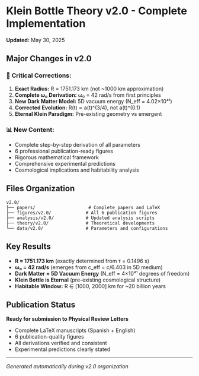 # Klein Bottle Theory v2.0 - Complete Implementation

**Updated:** May 30, 2025

## Major Changes in v2.0

### 🔧 **Critical Corrections:**
1. **Exact Radius:** R = 1751.173 km (not ~1000 km approximation)
2. **Complete ω₀ Derivation:** ω₀ = 42 rad/s from first principles
3. **New Dark Matter Model:** 5D vacuum energy (N_eff = 4.02×10⁴¹)
4. **Corrected Evolution:** R(t) ∝ a(t)^(3/4), not a(t)^(0.1)
5. **Eternal Klein Paradigm:** Pre-existing geometry vs emergent

### 📊 **New Content:**
- Complete step-by-step derivation of all parameters
- 6 professional publication-ready figures
- Rigorous mathematical framework
- Comprehensive experimental predictions
- Cosmological implications and habitability analysis

## Files Organization

```
v2.0/
├── papers/                    # Complete papers and LaTeX
├── figures/v2.0/             # All 6 publication figures
├── analysis/v2.0/            # Updated analysis scripts
├── theory/v2.0/              # Theoretical developments
└── data/v2.0/                # Parameters and configurations
```

## Key Results

- **R = 1751.173 km** (exactly determined from τ = 0.1496 s)
- **ω₀ = 42 rad/s** (emerges from c_eff = c/6.403 in 5D medium)
- **Dark Matter = 5D Vacuum Energy** (N_eff = 4×10⁴¹ degrees of freedom)
- **Klein Bottle is Eternal** (pre-existing cosmological structure)
- **Habitable Window:** R ∈ [1000, 2000] km for ~20 billion years

## Publication Status

**Ready for submission to Physical Review Letters**
- Complete LaTeX manuscripts (Spanish + English)
- 6 publication-quality figures
- All derivations verified and consistent
- Experimental predictions clearly stated

---
*Generated automatically during v2.0 organization*
